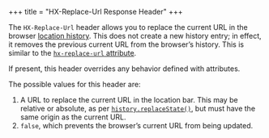 +++
title = "HX-Replace-Url Response Header"
+++

The `HX-Replace-Url` header allows you to replace the current URL in the browser
[location history](https://developer.mozilla.org/en-US/docs/Web/API/History_API). This does not create a new history
entry; in effect, it removes the previous current URL from the browser&rsquo;s history. This is similar to the
[`hx-replace-url` attribute](@/attributes/hx-replace-url.md).

If present, this header overrides any behavior defined with attributes.

The possible values for this header are:

1. A URL to replace the current URL in the location bar. This may be relative or absolute, as per
   [`history.replaceState()`](https://developer.mozilla.org/en-US/docs/Web/API/History/replaceState), but must have the
   same origin as the current URL.
2. `false`, which prevents the browser’s current URL from being updated.
